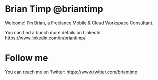# Brian Timp @briantimp
Welcome! I'm Brian, a Freelance Mobile & Cloud Workspace Consultant.

You can find a bunch more details on LinkedIn: https://www.linkedin.com/in/briantimp/

# Follow me
You can reach me on Twitter: https://www.twitter.com/briantimp
